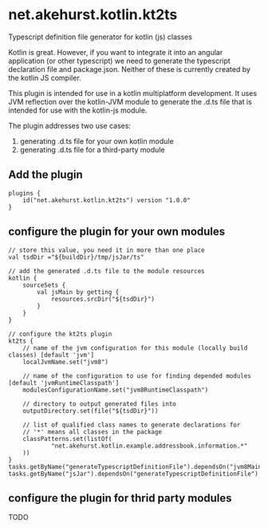 # net.akehurst.kotlin.kt2ts
Typescript definition file generator for kotlin (js) classes

Kotlin is great. However, if you want to integrate it into an angular application (or other typescript) we need to generate the typescript declaration file and package.json. Neither of these is currently created by the kotlin JS compiler.

This plugin is intended for use in a kotlin multiplatform development. It uses JVM reflection over the kotlin-JVM module to generate the .d.ts file that is intended for use with the kotlin-js module.

The plugin addresses two use cases:
1. generating .d.ts file for your own kotlin module
2. generating .d.ts file for a third-party module


## Add the plugin

```
plugins {
    id("net.akehurst.kotlin.kt2ts") version "1.0.0"
}
```

## configure the plugin for your own modules

```
// store this value, you need it in more than one place
val tsdDir ="${buildDir}/tmp/jsJar/ts"

// add the generated .d.ts file to the module resources
kotlin {
    sourceSets {
        val jsMain by getting {
            resources.srcDir("${tsdDir}")
        }
    }
}

// configure the kt2ts plugin
kt2ts {
    // name of the jvm configuration for this module (locally build classes) [default 'jvm']
    localJvmName.set("jvm8")
    
    // name of the configuration to use for finding depended modules [default 'jvmRuntimeClasspath']
    modulesConfigurationName.set("jvm8RuntimeClasspath")
    
    // directory to output generated files into
    outputDirectory.set(file("${tsdDir}"))
    
    // list of qualified class names to generate declarations for
    // '*' means all classes in the package
    classPatterns.set(listOf(
            "net.akehurst.kotlin.example.addressbook.information.*"
    ))
}
tasks.getByName("generateTypescriptDefinitionFile").dependsOn("jvm8MainClasses")
tasks.getByName("jsJar").dependsOn("generateTypescriptDefinitionFile")
```

## configure the plugin for thrid party modules
  TODO
